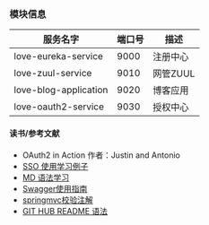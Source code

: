 ### 模块信息

  服务名字   | 端口号    |  描述  
 --------  | -----   | ----
 love-eureka-service | 9000 | 注册中心
 love-zuul-service | 9010 | 网管ZUUL
 love-blog-application | 9020 | 博客应用
 love-oauth2-service | 9030 | 授权中心






#### 读书/参考文献

* OAuth2 in Action   作者：Justin and Antonio
* [SSO 使用学习例子](https://github.com/lexburner/oauth2-demo)
* [MD 语法学习](https://www.jianshu.com/p/96ecaa2cc989)
* [Swagger使用指南](https://blog.csdn.net/sanyaoxu_2/article/details/80555328)
* [springmvc校验注解](https://blog.csdn.net/pbyang_love/article/details/80553760)
* [GIT HUB README 语法](https://blog.csdn.net/qq_31796651/article/details/80803599)
